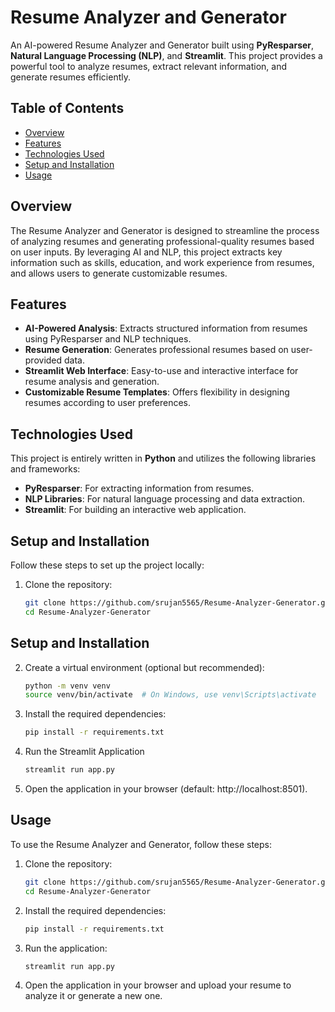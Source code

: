 # Resume Analyzer and Generator

An AI-powered Resume Analyzer and Generator built using **PyResparser**, **Natural Language Processing (NLP)**, and **Streamlit**. This project provides a powerful tool to analyze resumes, extract relevant information, and generate resumes efficiently.

## Table of Contents
- [Overview](#overview)
- [Features](#features)
- [Technologies Used](#technologies-used)
- [Setup and Installation](#setup-and-installation)
- [Usage](#usage)

## Overview
The Resume Analyzer and Generator is designed to streamline the process of analyzing resumes and generating professional-quality resumes based on user inputs. By leveraging AI and NLP, this project extracts key information such as skills, education, and work experience from resumes, and allows users to generate customizable resumes.

## Features
- **AI-Powered Analysis**: Extracts structured information from resumes using PyResparser and NLP techniques.
- **Resume Generation**: Generates professional resumes based on user-provided data.
- **Streamlit Web Interface**: Easy-to-use and interactive interface for resume analysis and generation.
- **Customizable Resume Templates**: Offers flexibility in designing resumes according to user preferences.

## Technologies Used
This project is entirely written in **Python** and utilizes the following libraries and frameworks:
- **PyResparser**: For extracting information from resumes.
- **NLP Libraries**: For natural language processing and data extraction.
- **Streamlit**: For building an interactive web application.

## Setup and Installation
Follow these steps to set up the project locally:

1. Clone the repository:
   ```bash
   git clone https://github.com/srujan5565/Resume-Analyzer-Generator.git
   cd Resume-Analyzer-Generator
## Setup and Installation

2. Create a virtual environment (optional but recommended):
   ```bash
   python -m venv venv
   source venv/bin/activate  # On Windows, use venv\Scripts\activate
3. Install the required dependencies:
   ```bash
   pip install -r requirements.txt
4. Run the Streamlit Application
   ```bash
   streamlit run app.py
5. Open the application in your browser (default: http://localhost:8501).

## Usage

To use the Resume Analyzer and Generator, follow these steps:

1. Clone the repository:
   ```bash
   git clone https://github.com/srujan5565/Resume-Analyzer-Generator.git
   cd Resume-Analyzer-Generator
2. Install the required dependencies:
   ```bash
   pip install -r requirements.txt
3. Run the application:
   ```bash
   streamlit run app.py
4. Open the application in your browser and upload your resume to analyze it or generate a new one.
